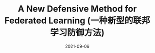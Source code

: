 ---
title: "A New Defensive Method for Federated Learning (一种新型的联邦学习防御方法)"
collection: talks
type: "Webinar"
permalink: /talks/mindspore2021
venue: "MindSpore AI Security SIG Meeting 2021"
date: 2021-09-06
location: "Shanghai, China"
talkurl: "https://www.bilibili.com/video/BV14g411V7nZ?spm_id_from=333.999.0.0"
---